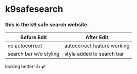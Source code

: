 # k9safesearch
### this is the k9 safe search website.

Before Edit | After Edit
------------ | -------------
no autocorrect | autocorrect feature working
search bar w/o styling | style added to search bar


looking better! :+1: :heavy_check_mark:
